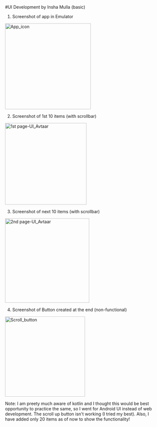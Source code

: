 #UI Development by Insha Mulla (basic)

1. Screenshot of app in Emulator
<img width="281" alt="App_icon" src="https://user-images.githubusercontent.com/80456518/148136635-2a903606-e6fb-4b7e-8e4f-b3b581c30887.png">

2. Screenshot of 1st 10 items (with scrollbar)
<img width="267" alt="1st page-UI_Avtaar" src="https://user-images.githubusercontent.com/80456518/148136627-d74ec8ec-3d78-4def-b659-4eeab265a4e0.png">

3. Screenshot of next 10 items (with scrollbar)
<img width="276" alt="2nd page-UI_Avtaar" src="https://user-images.githubusercontent.com/80456518/148136229-edfe27b2-5ea3-49a2-a319-a7dbaedd07f1.png">

4. Screenshot of Button created at the end (non-functional)
<img width="262" alt="Scroll_button" src="https://user-images.githubusercontent.com/80456518/148136616-9f989e49-2e96-4ad6-8916-a30fed7d7c84.png">



Note: I am preety much aware of kotlin and I thought this would be best opportunity to practice the same, so I went for Android UI instead of web development. The scroll up button isn't working (I tried my best). Also, I have added only 20 items as of now to show the functionality!
